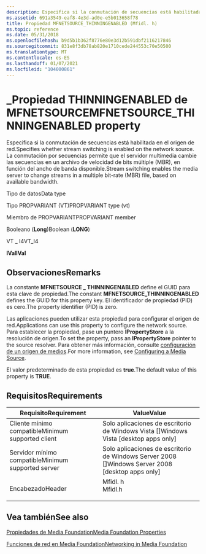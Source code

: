 ```yaml
---
description: Especifica si la conmutación de secuencias está habilitada en el origen de red.
ms.assetid: 691a3549-eaf8-4e3d-ad0e-e5b013658f78
title: Propiedad MFNETSOURCE_THINNINGENABLED (Mfidl. h)
ms.topic: reference
ms.date: 05/31/2018
ms.openlocfilehash: b9d5b1b362f8776e80e3d12b591dbf2116217846
ms.sourcegitcommit: 831e8f3db78ab820e1710cede244553c70e50500
ms.translationtype: MT
ms.contentlocale: es-ES
ms.lasthandoff: 01/07/2021
ms.locfileid: "104000861"
---
```

# <a name="mfnetsource_thinningenabled-property"></a><span data-ttu-id="22af7-103">\_Propiedad THINNINGENABLED de MFNETSOURCE</span><span class="sxs-lookup"><span data-stu-id="22af7-103">MFNETSOURCE\_THINNINGENABLED property</span></span>

<span data-ttu-id="22af7-104">Especifica si la conmutación de secuencias está habilitada en el origen de red.</span><span class="sxs-lookup"><span data-stu-id="22af7-104">Specifies whether stream switching is enabled on the network source.</span></span> <span data-ttu-id="22af7-105">La conmutación por secuencias permite que el servidor multimedia cambie las secuencias en un archivo de velocidad de bits múltiple (MBR), en función del ancho de banda disponible.</span><span class="sxs-lookup"><span data-stu-id="22af7-105">Stream switching enables the media server to change streams in a multiple bit-rate (MBR) file, based on available bandwidth.</span></span>



<span data-ttu-id="22af7-106">Tipo de datos</span><span class="sxs-lookup"><span data-stu-id="22af7-106">Data type</span></span>

<span data-ttu-id="22af7-107">Tipo PROPVARIANT (VT)</span><span class="sxs-lookup"><span data-stu-id="22af7-107">PROPVARIANT type (vt)</span></span>

<span data-ttu-id="22af7-108">Miembro de PROPVARIANT</span><span class="sxs-lookup"><span data-stu-id="22af7-108">PROPVARIANT member</span></span>

<span data-ttu-id="22af7-109">Booleano (**Long**)</span><span class="sxs-lookup"><span data-stu-id="22af7-109">Boolean (**LONG**)</span></span>

<span data-ttu-id="22af7-110">VT \_ I4</span><span class="sxs-lookup"><span data-stu-id="22af7-110">VT\_I4</span></span>

<span data-ttu-id="22af7-111">**lVal**</span><span class="sxs-lookup"><span data-stu-id="22af7-111">**lVal**</span></span>



## <a name="remarks"></a><span data-ttu-id="22af7-112">Observaciones</span><span class="sxs-lookup"><span data-stu-id="22af7-112">Remarks</span></span>

<span data-ttu-id="22af7-113">La constante **MFNETSOURCE \_ THINNINGENABLED** define el GUID para esta clave de propiedad.</span><span class="sxs-lookup"><span data-stu-id="22af7-113">The constant **MFNETSOURCE\_THINNINGENABLED** defines the GUID for this property key.</span></span> <span data-ttu-id="22af7-114">El identificador de propiedad (PID) es cero.</span><span class="sxs-lookup"><span data-stu-id="22af7-114">The property identifier (PID) is zero.</span></span>

<span data-ttu-id="22af7-115">Las aplicaciones pueden utilizar esta propiedad para configurar el origen de red.</span><span class="sxs-lookup"><span data-stu-id="22af7-115">Applications can use this property to configure the network source.</span></span> <span data-ttu-id="22af7-116">Para establecer la propiedad, pase un puntero **IPropertyStore** a la resolución de origen.</span><span class="sxs-lookup"><span data-stu-id="22af7-116">To set the property, pass an **IPropertyStore** pointer to the source resolver.</span></span> <span data-ttu-id="22af7-117">Para obtener más información, consulte [configuración de un origen de medios](configuring-a-media-source.md).</span><span class="sxs-lookup"><span data-stu-id="22af7-117">For more information, see [Configuring a Media Source](configuring-a-media-source.md).</span></span>

<span data-ttu-id="22af7-118">El valor predeterminado de esta propiedad es **true**.</span><span class="sxs-lookup"><span data-stu-id="22af7-118">The default value of this property is **TRUE**.</span></span>

## <a name="requirements"></a><span data-ttu-id="22af7-119">Requisitos</span><span class="sxs-lookup"><span data-stu-id="22af7-119">Requirements</span></span>



| <span data-ttu-id="22af7-120">Requisito</span><span class="sxs-lookup"><span data-stu-id="22af7-120">Requirement</span></span> | <span data-ttu-id="22af7-121">Value</span><span class="sxs-lookup"><span data-stu-id="22af7-121">Value</span></span> |
|-------------------------------------|------------------------------------------------------------------------------------|
| <span data-ttu-id="22af7-122">Cliente mínimo compatible</span><span class="sxs-lookup"><span data-stu-id="22af7-122">Minimum supported client</span></span><br/> | <span data-ttu-id="22af7-123">Solo aplicaciones de escritorio de Windows Vista \[\]</span><span class="sxs-lookup"><span data-stu-id="22af7-123">Windows Vista \[desktop apps only\]</span></span><br/>                                     |
| <span data-ttu-id="22af7-124">Servidor mínimo compatible</span><span class="sxs-lookup"><span data-stu-id="22af7-124">Minimum supported server</span></span><br/> | <span data-ttu-id="22af7-125">Solo aplicaciones de escritorio de Windows Server 2008 \[\]</span><span class="sxs-lookup"><span data-stu-id="22af7-125">Windows Server 2008 \[desktop apps only\]</span></span><br/>                               |
| <span data-ttu-id="22af7-126">Encabezado</span><span class="sxs-lookup"><span data-stu-id="22af7-126">Header</span></span><br/>                   | <dl> <span data-ttu-id="22af7-127"><dt>Mfidl. h</dt></span><span class="sxs-lookup"><span data-stu-id="22af7-127"><dt>Mfidl.h</dt></span></span> </dl> |



## <a name="see-also"></a><span data-ttu-id="22af7-128">Vea también</span><span class="sxs-lookup"><span data-stu-id="22af7-128">See also</span></span>

<dl> <dt>

[<span data-ttu-id="22af7-129">Propiedades de Media Foundation</span><span class="sxs-lookup"><span data-stu-id="22af7-129">Media Foundation Properties</span></span>](media-foundation-properties.md)
</dt> <dt>

[<span data-ttu-id="22af7-130">Funciones de red en Media Foundation</span><span class="sxs-lookup"><span data-stu-id="22af7-130">Networking in Media Foundation</span></span>](networking-in-media-foundation.md)
</dt> </dl>

 

 





